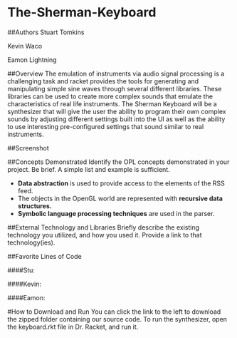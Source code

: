 # The-Sherman-Keyboard

##Authors
Stuart Tomkins

Kevin Waco

Eamon Lightning


##Overview
The emulation of instruments via audio signal processing is a challenging task and racket provides the tools for
generating and manipulating simple sine waves through several different libraries. These libraries can be used to
create more complex sounds that emulate the characteristics of real life instruments. The Sherman Keyboard will be a
synthesizer that will give the user the ability to program their own complex sounds by adjusting different settings
built into the UI as well as the ability to use interesting pre-configured settings that sound similar to real
instruments.

##Screenshot


##Concepts Demonstrated
Identify the OPL concepts demonstrated in your project. Be brief. A simple list and example is sufficient. 
* **Data abstraction** is used to provide access to the elements of the RSS feed.
* The objects in the OpenGL world are represented with **recursive data structures.**
* **Symbolic language processing techniques** are used in the parser.

##External Technology and Libraries
Briefly describe the existing technology you utilized, and how you used it. Provide a link to that technology(ies).

##Favorite Lines of Code

####Stu:

####Kevin:

####Eamon:


#How to Download and Run
You can click the link to the left to download the zipped folder containing our source code. To run the synthesizer, 
open the keyboard.rkt file in Dr. Racket, and run it.

